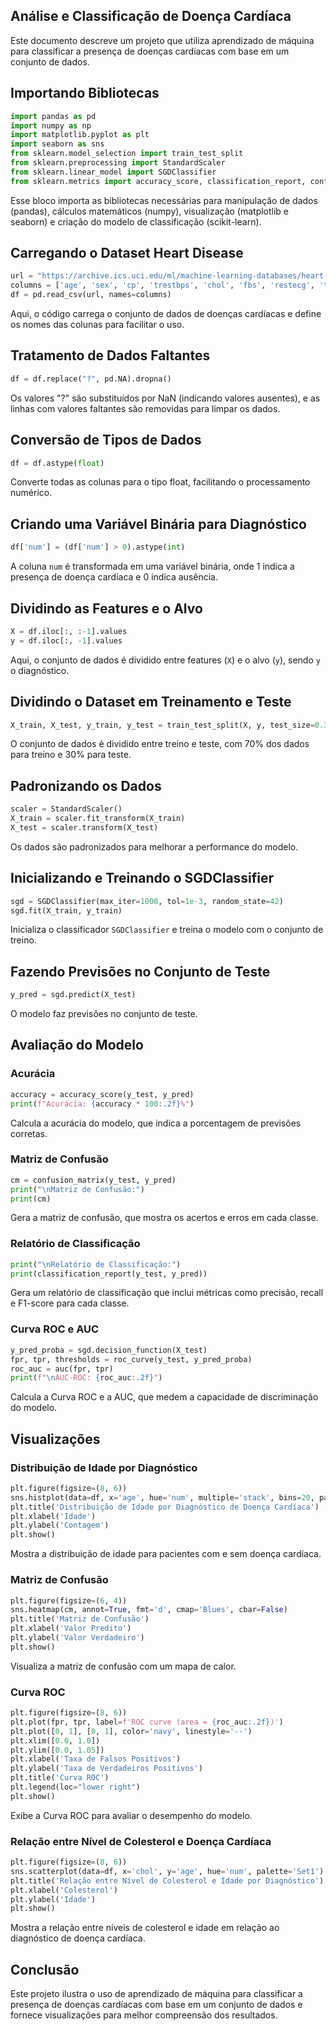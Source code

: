 
## Análise e Classificação de Doença Cardíaca

Este documento descreve um projeto que utiliza aprendizado de máquina para classificar a presença de doenças cardíacas com base em um conjunto de dados.

## Importando Bibliotecas

```python
import pandas as pd
import numpy as np
import matplotlib.pyplot as plt
import seaborn as sns
from sklearn.model_selection import train_test_split
from sklearn.preprocessing import StandardScaler
from sklearn.linear_model import SGDClassifier
from sklearn.metrics import accuracy_score, classification_report, confusion_matrix, roc_curve, auc
```

Esse bloco importa as bibliotecas necessárias para manipulação de dados (pandas), cálculos matemáticos (numpy), visualização (matplotlib e seaborn) e criação do modelo de classificação (scikit-learn).

## Carregando o Dataset Heart Disease

```python
url = "https://archive.ics.uci.edu/ml/machine-learning-databases/heart-disease/processed.cleveland.data"
columns = ['age', 'sex', 'cp', 'trestbps', 'chol', 'fbs', 'restecg', 'thalach', 'exang', 'oldpeak', 'slope', 'ca', 'thal', 'num']
df = pd.read_csv(url, names=columns)
```

Aqui, o código carrega o conjunto de dados de doenças cardíacas e define os nomes das colunas para facilitar o uso.

## Tratamento de Dados Faltantes

```python
df = df.replace("?", pd.NA).dropna()
```

Os valores "?" são substituídos por NaN (indicando valores ausentes), e as linhas com valores faltantes são removidas para limpar os dados.

## Conversão de Tipos de Dados

```python
df = df.astype(float)
```

Converte todas as colunas para o tipo float, facilitando o processamento numérico.

## Criando uma Variável Binária para Diagnóstico

```python
df['num'] = (df['num'] > 0).astype(int)
```

A coluna `num` é transformada em uma variável binária, onde 1 indica a presença de doença cardíaca e 0 indica ausência.

## Dividindo as Features e o Alvo

```python
X = df.iloc[:, :-1].values
y = df.iloc[:, -1].values
```

Aqui, o conjunto de dados é dividido entre features (`X`) e o alvo (`y`), sendo `y` o diagnóstico.

## Dividindo o Dataset em Treinamento e Teste

```python
X_train, X_test, y_train, y_test = train_test_split(X, y, test_size=0.3, random_state=42)
```

O conjunto de dados é dividido entre treino e teste, com 70% dos dados para treino e 30% para teste.

## Padronizando os Dados

```python
scaler = StandardScaler()
X_train = scaler.fit_transform(X_train)
X_test = scaler.transform(X_test)
```

Os dados são padronizados para melhorar a performance do modelo.

## Inicializando e Treinando o SGDClassifier

```python
sgd = SGDClassifier(max_iter=1000, tol=1e-3, random_state=42)
sgd.fit(X_train, y_train)
```

Inicializa o classificador `SGDClassifier` e treina o modelo com o conjunto de treino.

## Fazendo Previsões no Conjunto de Teste

```python
y_pred = sgd.predict(X_test)
```

O modelo faz previsões no conjunto de teste.

## Avaliação do Modelo

### Acurácia

```python
accuracy = accuracy_score(y_test, y_pred)
print(f"Acurácia: {accuracy * 100:.2f}%")
```

Calcula a acurácia do modelo, que indica a porcentagem de previsões corretas.

### Matriz de Confusão

```python
cm = confusion_matrix(y_test, y_pred)
print("\nMatriz de Confusão:")
print(cm)
```

Gera a matriz de confusão, que mostra os acertos e erros em cada classe.

### Relatório de Classificação

```python
print("\nRelatório de Classificação:")
print(classification_report(y_test, y_pred))
```

Gera um relatório de classificação que inclui métricas como precisão, recall e F1-score para cada classe.

### Curva ROC e AUC

```python
y_pred_proba = sgd.decision_function(X_test)
fpr, tpr, thresholds = roc_curve(y_test, y_pred_proba)
roc_auc = auc(fpr, tpr)
print(f"\nAUC-ROC: {roc_auc:.2f}")
```

Calcula a Curva ROC e a AUC, que medem a capacidade de discriminação do modelo.

## Visualizações

### Distribuição de Idade por Diagnóstico

```python
plt.figure(figsize=(8, 6))
sns.histplot(data=df, x='age', hue='num', multiple='stack', bins=20, palette='Set1')
plt.title('Distribuição de Idade por Diagnóstico de Doença Cardíaca')
plt.xlabel('Idade')
plt.ylabel('Contagem')
plt.show()
```

Mostra a distribuição de idade para pacientes com e sem doença cardíaca.

### Matriz de Confusão

```python
plt.figure(figsize=(6, 4))
sns.heatmap(cm, annot=True, fmt='d', cmap='Blues', cbar=False)
plt.title('Matriz de Confusão')
plt.xlabel('Valor Predito')
plt.ylabel('Valor Verdadeiro')
plt.show()
```

Visualiza a matriz de confusão com um mapa de calor.

### Curva ROC

```python
plt.figure(figsize=(8, 6))
plt.plot(fpr, tpr, label=f'ROC curve (area = {roc_auc:.2f})')
plt.plot([0, 1], [0, 1], color='navy', linestyle='--')
plt.xlim([0.0, 1.0])
plt.ylim([0.0, 1.05])
plt.xlabel('Taxa de Falsos Positivos')
plt.ylabel('Taxa de Verdadeiros Positivos')
plt.title('Curva ROC')
plt.legend(loc="lower right")
plt.show()
```

Exibe a Curva ROC para avaliar o desempenho do modelo.

### Relação entre Nível de Colesterol e Doença Cardíaca

```python
plt.figure(figsize=(8, 6))
sns.scatterplot(data=df, x='chol', y='age', hue='num', palette='Set1')
plt.title('Relação entre Nível de Colesterol e Idade por Diagnóstico')
plt.xlabel('Colesterol')
plt.ylabel('Idade')
plt.show()
```

Mostra a relação entre níveis de colesterol e idade em relação ao diagnóstico de doença cardíaca.

## Conclusão

Este projeto ilustra o uso de aprendizado de máquina para classificar a presença de doenças cardíacas com base em um conjunto de dados e fornece visualizações para melhor compreensão dos resultados.
